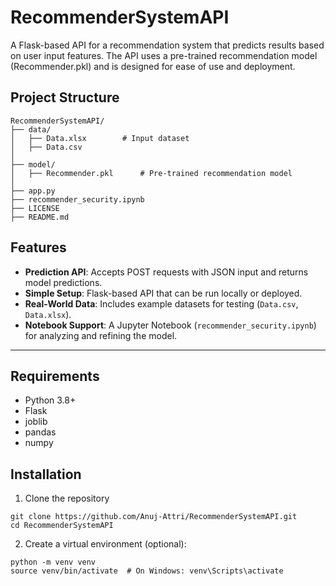 # RecommenderSystemAPI
A Flask-based API for a recommendation system that predicts results based on user input features. The API uses a pre-trained recommendation model (Recommender.pkl) and is designed for ease of use and deployment.

## Project Structure
```
RecommenderSystemAPI/
├── data/
│   ├── Data.xlsx        # Input dataset 
│   ├── Data.csv             
│
├── model/
│   ├── Recommender.pkl      # Pre-trained recommendation model
│
├── app.py                   
├── recommender_security.ipynb 
├── LICENSE                  
├── README.md                
```
              
## Features

- **Prediction API**: Accepts POST requests with JSON input and returns model predictions.
- **Simple Setup**: Flask-based API that can be run locally or deployed.
- **Real-World Data**: Includes example datasets for testing (`Data.csv`, `Data.xlsx`).
- **Notebook Support**: A Jupyter Notebook (`recommender_security.ipynb`) for analyzing and refining the model.

---

## Requirements

- Python 3.8+
- Flask
- joblib
- pandas
- numpy

## Installation
1. Clone the repository
```
git clone https://github.com/Anuj-Attri/RecommenderSystemAPI.git
cd RecommenderSystemAPI
```

2. Create a virtual environment (optional):
```
python -m venv venv
source venv/bin/activate  # On Windows: venv\Scripts\activate
```